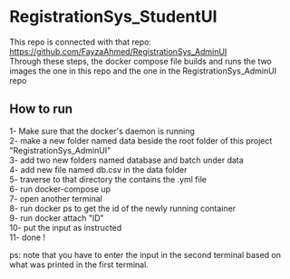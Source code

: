 # RegistrationSys_StudentUI

This repo is connected with that repo: https://github.com/FayzaAhmed/RegistrationSys_AdminUI  </br>
Through these steps, the docker compose file builds and runs the two images the one in this repo and the one in the RegistrationSys_AdminUI repo
## How to run
1- Make sure that the docker's daemon is running </br>
2- make a new folder named data beside the root folder of this project "RegistrationSys_AdminUI" </br>
3- add two new folders named database and batch under data </br>
4- add new file named db.csv in the data folder </br>
5- traverse to that directory the contains the .yml file </br>
6- run docker-compose up </br>
7- open another terminal </br>
8- run docker ps to get the id of the newly running container </br>
9- run docker attach "ID" </br>
10- put the input as instructed </br>
11- done ! </br>


ps: note that you have to enter the input in the second terminal based on what was printed in the first terminal.

